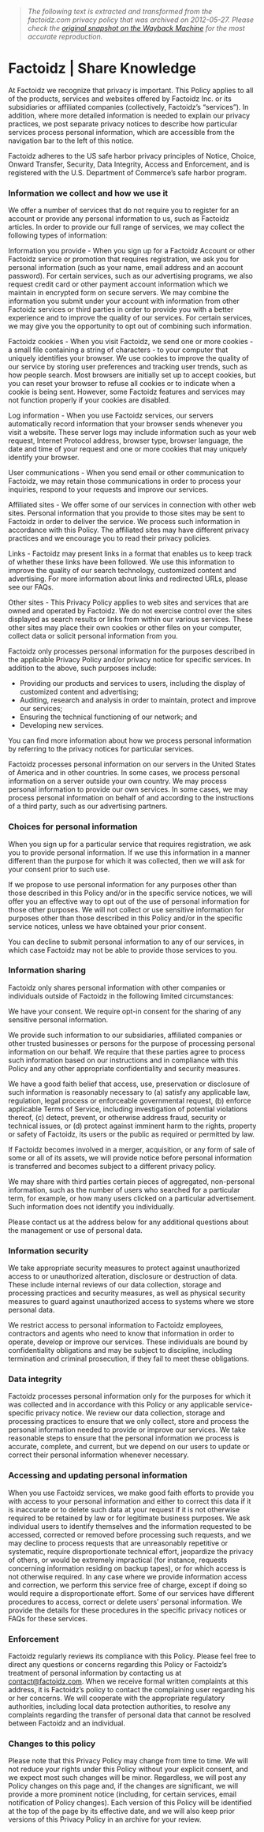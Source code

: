 > *The following text is extracted and transformed from the factoidz.com privacy policy that was archived on 2012-05-27. Please check the [original snapshot on the Wayback Machine](https://web.archive.org/web/20120527132653id_/http%3A//factoidz.com/pages/privacy.php) for the most accurate reproduction.*

# Factoidz | Share Knowledge

At Factoidz we recognize that privacy is important. This Policy applies to all of the products, services and websites offered by Factoidz Inc. or its subsidiaries or affiliated companies (collectively, Factoidz’s “services”). In addition, where more detailed information is needed to explain our privacy practices, we post separate privacy notices to describe how particular services process personal information, which are accessible from the navigation bar to the left of this notice.

Factoidz adheres to the US safe harbor privacy principles of Notice, Choice, Onward Transfer, Security, Data Integrity, Access and Enforcement, and is registered with the U.S. Department of Commerce’s safe harbor program.

### Information we collect and how we use it

We offer a number of services that do not require you to register for an account or provide any personal information to us, such as Factoidz articles. In order to provide our full range of services, we may collect the following types of information:

Information you provide - When you sign up for a Factoidz Account or other Factoidz service or promotion that requires registration, we ask you for personal information (such as your name, email address and an account password). For certain services, such as our advertising programs, we also request credit card or other payment account information which we maintain in encrypted form on secure servers. We may combine the information you submit under your account with information from other Factoidz services or third parties in order to provide you with a better experience and to improve the quality of our services. For certain services, we may give you the opportunity to opt out of combining such information.

Factoidz cookies - When you visit Factoidz, we send one or more cookies - a small file containing a string of characters - to your computer that uniquely identifies your browser. We use cookies to improve the quality of our service by storing user preferences and tracking user trends, such as how people search. Most browsers are initially set up to accept cookies, but you can reset your browser to refuse all cookies or to indicate when a cookie is being sent. However, some Factoidz features and services may not function properly if your cookies are disabled.

Log information - When you use Factoidz services, our servers automatically record information that your browser sends whenever you visit a website. These server logs may include information such as your web request, Internet Protocol address, browser type, browser language, the date and time of your request and one or more cookies that may uniquely identify your browser.

User communications - When you send email or other communication to Factoidz, we may retain those communications in order to process your inquiries, respond to your requests and improve our services.

Affiliated sites - We offer some of our services in connection with other web sites. Personal information that you provide to those sites may be sent to Factoidz in order to deliver the service. We process such information in accordance with this Policy. The affiliated sites may have different privacy practices and we encourage you to read their privacy policies.

Links - Factoidz may present links in a format that enables us to keep track of whether these links have been followed. We use this information to improve the quality of our search technology, customized content and advertising. For more information about links and redirected URLs, please see our FAQs.

Other sites - This Privacy Policy applies to web sites and services that are owned and operated by Factoidz. We do not exercise control over the sites displayed as search results or links from within our various services. These other sites may place their own cookies or other files on your computer, collect data or solicit personal information from you.

Factoidz only processes personal information for the purposes described in the applicable Privacy Policy and/or privacy notice for specific services. In addition to the above, such purposes include:

  * Providing our products and services to users, including the display of customized content and advertising;
  * Auditing, research and analysis in order to maintain, protect and improve our services;
  * Ensuring the technical functioning of our network; and
  * Developing new services.



You can find more information about how we process personal information by referring to the privacy notices for particular services.

Factoidz processes personal information on our servers in the United States of America and in other countries. In some cases, we process personal information on a server outside your own country. We may process personal information to provide our own services. In some cases, we may process personal information on behalf of and according to the instructions of a third party, such as our advertising partners.

### Choices for personal information

When you sign up for a particular service that requires registration, we ask you to provide personal information. If we use this information in a manner different than the purpose for which it was collected, then we will ask for your consent prior to such use.

If we propose to use personal information for any purposes other than those described in this Policy and/or in the specific service notices, we will offer you an effective way to opt out of the use of personal information for those other purposes. We will not collect or use sensitive information for purposes other than those described in this Policy and/or in the specific service notices, unless we have obtained your prior consent.

You can decline to submit personal information to any of our services, in which case Factoidz may not be able to provide those services to you.

### Information sharing

Factoidz only shares personal information with other companies or individuals outside of Factoidz in the following limited circumstances:

We have your consent. We require opt-in consent for the sharing of any sensitive personal information.

We provide such information to our subsidiaries, affiliated companies or other trusted businesses or persons for the purpose of processing personal information on our behalf. We require that these parties agree to process such information based on our instructions and in compliance with this Policy and any other appropriate confidentiality and security measures.

We have a good faith belief that access, use, preservation or disclosure of such information is reasonably necessary to (a) satisfy any applicable law, regulation, legal process or enforceable governmental request, (b) enforce applicable Terms of Service, including investigation of potential violations thereof, (c) detect, prevent, or otherwise address fraud, security or technical issues, or (d) protect against imminent harm to the rights, property or safety of Factoidz, its users or the public as required or permitted by law.

If Factoidz becomes involved in a merger, acquisition, or any form of sale of some or all of its assets, we will provide notice before personal information is transferred and becomes subject to a different privacy policy.

We may share with third parties certain pieces of aggregated, non-personal information, such as the number of users who searched for a particular term, for example, or how many users clicked on a particular advertisement. Such information does not identify you individually.

Please contact us at the address below for any additional questions about the management or use of personal data.

### Information security

We take appropriate security measures to protect against unauthorized access to or unauthorized alteration, disclosure or destruction of data. These include internal reviews of our data collection, storage and processing practices and security measures, as well as physical security measures to guard against unauthorized access to systems where we store personal data.

We restrict access to personal information to Factoidz employees, contractors and agents who need to know that information in order to operate, develop or improve our services. These individuals are bound by confidentiality obligations and may be subject to discipline, including termination and criminal prosecution, if they fail to meet these obligations.

### Data integrity

Factoidz processes personal information only for the purposes for which it was collected and in accordance with this Policy or any applicable service-specific privacy notice. We review our data collection, storage and processing practices to ensure that we only collect, store and process the personal information needed to provide or improve our services. We take reasonable steps to ensure that the personal information we process is accurate, complete, and current, but we depend on our users to update or correct their personal information whenever necessary.

### Accessing and updating personal information

When you use Factoidz services, we make good faith efforts to provide you with access to your personal information and either to correct this data if it is inaccurate or to delete such data at your request if it is not otherwise required to be retained by law or for legitimate business purposes. We ask individual users to identify themselves and the information requested to be accessed, corrected or removed before processing such requests, and we may decline to process requests that are unreasonably repetitive or systematic, require disproportionate technical effort, jeopardize the privacy of others, or would be extremely impractical (for instance, requests concerning information residing on backup tapes), or for which access is not otherwise required. In any case where we provide information access and correction, we perform this service free of charge, except if doing so would require a disproportionate effort. Some of our services have different procedures to access, correct or delete users’ personal information. We provide the details for these procedures in the specific privacy notices or FAQs for these services.

### Enforcement

Factoidz regularly reviews its compliance with this Policy. Please feel free to direct any questions or concerns regarding this Policy or Factoidz’s treatment of personal information by contacting us at contact@factoidz.com. When we receive formal written complaints at this address, it is Factoidz’s policy to contact the complaining user regarding his or her concerns. We will cooperate with the appropriate regulatory authorities, including local data protection authorities, to resolve any complaints regarding the transfer of personal data that cannot be resolved between Factoidz and an individual.

### Changes to this policy

Please note that this Privacy Policy may change from time to time. We will not reduce your rights under this Policy without your explicit consent, and we expect most such changes will be minor. Regardless, we will post any Policy changes on this page and, if the changes are significant, we will provide a more prominent notice (including, for certain services, email notification of Policy changes). Each version of this Policy will be identified at the top of the page by its effective date, and we will also keep prior versions of this Privacy Policy in an archive for your review.
